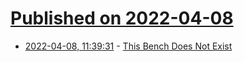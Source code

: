# [Published on 2022-04-08](index.md)

* [2022-04-08, 11:39:31](https://news.ycombinator.com/item?id=30955721) - [This Bench Does Not Exist](https://shkspr.mobi/blog/2022/04/this-bench-does-not-exist/)
